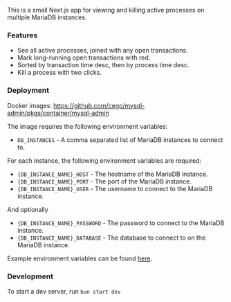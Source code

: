 This is a small Next.js app for viewing and killing active processes on multiple MariaDB instances.

### Features
- See all active processes, joined with any open transactions.
- Mark long-running open transactions with red.
- Sorted by transaction time desc, then by process time desc.
- Kill a process with two clicks.

### Deployment
Docker images: https://github.com/cego/mysql-admin/pkgs/container/mysql-admin

The image requires the following environment variables:
- `DB_INSTANCES` - A comma separated list of MariaDB instances to connect to.

For each instance, the following environment variables are required:
- `{DB_INSTANCE_NAME}_HOST` - The hostname of the MariaDB instance.
- `{DB_INSTANCE_NAME}_PORT` - The port of the MariaDB instance.
- `{DB_INSTANCE_NAME}_USER` - The username to connect to the MariaDB instance.

And optionally
- `{DB_INSTANCE_NAME}_PASSWORD` - The password to connect to the MariaDB instance.
- `{DB_INSTANCE_NAME}_DATABASE` - The database to connect to on the MariaDB instance.

Example environment variables can be found [here](.env).

### Development
To start a dev server, run `bun start dev`
